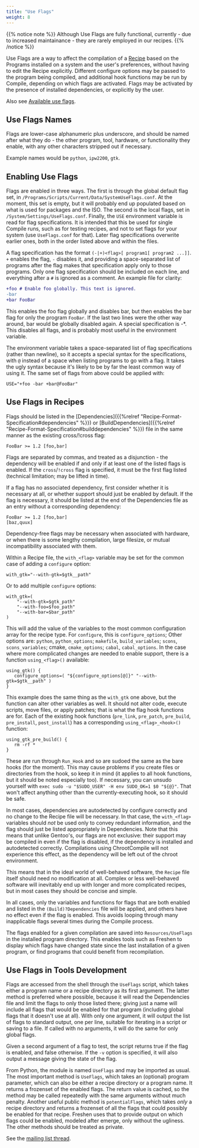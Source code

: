 ```yaml
---
title: "Use Flags"
weight: 8
---
```


{{% notice note %}} Although Use Flags are fully functional, currently - due to
increased maintainance - they are rarely employed in our recipes.
{{% /notice %}}

Use Flags are a way to affect the compilation of a [Recipe](/Recipes) based on
the Programs installed on a system and the user's preferences, without having to
edit the Recipe explicitly. Different configure options may be passed to the
program being compiled, and additional hook functions may be run by Compile,
depending on which flags are activated. Flags may be activated by the presence
of installed dependencies, or explicitly by the user.

Also see [Available use flags](Available-Use-Flags).

## Use Flags Names

Flags are lower-case alphanumeric plus underscore, and should be named after
what they do - the other program, tool, hardware, or functionality they enable,
with any other characters stripped out if necessary.

Example names would be `python`, `ipw2200`, `gtk`.

## Enabling Use Flags

Flags are enabled in three ways. The first is through the global default flag
set, in `/Programs/Scripts/Current/Data/SystemUseFlags.conf`. At the moment,
this set is empty, but it will probably end up populated based on what is used
for packages and the ISO. The second is the local flags, set in
`/System/Settings/UseFlags.conf`. Finally, the `USE` environment variable is
read for flag specifications. It is intended that this be used for single
Compile runs, such as for testing recipes, and not to set flags for your system
(use `UseFlags.conf` for that). Later flag specifications overwrite earlier
ones, both in the order listed above and within the files.

A flag specification has the format `(-|+)<flag>[ program1[ program2 ...]]`. `+`
enables the flag, `-` disables it, and providing a space-separated list of
programs after the flag makes that specification apply only to those programs.
Only one flag specification should be included on each line, and everything
after a `#` is ignored as a comment. An example file for clarity:

```diff
+foo # Enable foo globally. This text is ignored.
-bar
+bar FooBar
```

This enables the foo flag globally and disables bar, but then enables the bar
flag for only the program `FooBar`. If the last two lines were the other way
around, bar would be globally disabled again. A special specification is -\*.
This disables all flags, and is probably most useful in the environment
variable.

The environment variable takes a space-separated list of flag specifications
(rather than newline), so it accepts a special syntax for the specifications,
with `@` instead of a space when listing programs to go with a flag. It takes
the ugly syntax because it's likely to be by far the least common way of using
it. The same set of flags from above could be applied with:

```fish
USE="+foo -bar +bar@FooBar"
```

## Use Flags in Recipes

Flags should be listed in the
[Dependencies]({{%relref "Recipe-Format-Specification#dependencies" %}}) or
[BuildDependencies]({{%relref "Recipe-Format-Specification#builddependencies" %}})
file in the same manner as the existing cross/!cross flag:

```fish
FooBar >= 1.2 [foo,bar]
```

Flags are separated by commas, and treated as a disjunction - the dependency
will be enabled if and only if at least one of the listed flags is enabled. If
the `cross`/`!cross` flag is specified, it must be the first flag listed
(technical limitation; may be lifted in time).

If a flag has no associated dependency, first consider whether it is necessary
at all, or whether support should just be enabled by default. If the flag is
necessary, it should be listed at the end of the Dependencies file as an entry
without a corresponding dependency:

```fish
FooBar >= 1.2 [foo,bar]
[baz,quux]
```

Dependency-free flags may be necessary when associated with hardware, or when
there is some lengthy compilation, large filesize, or mutual incompatibility
associated with them.

Within a Recipe file, the `with_<flag>` variable may be set for the common case
of adding a `configure` option:

```fish
with_gtk="--with-gtk=$gtk__path"
```

Or to add multiple `configure` options:

```fish
with_gtk=(
    "--with-gtk=$gtk_path"
    "--with-foo=$foo_path"
    "--with-bar=$bar_path"
)
```

This will add the value of the variables to the most common configuration array
for the recipe type. For `configure`, this is `configure_options`; Other options
are: `python`, `python_options`; `makefile`, `build_variables`; `scons`,
`scons_variables`; cmake, `cmake_options`; `cabal`, `cabal_options`. In the case
where more complicated changes are needed to enable support, there is a function
`using_<flag>()` available:

```fish
using_gtk() {
   configure_options=( "${configure_options[@]}" "--with-gtk=$gtk__path" )
}
```

This example does the same thing as the `with_gtk` one above, but the function
can alter other variables as well. It should not alter code, execute scripts,
move files, or apply patches; that is what the flag hook functions are for. Each
of the existing hook functions (`pre_link`, `pre_patch`, `pre_build`,
`pre_install`, `post_install`) has a corresponding `using_<flag>_<hook>()`
function:

```fish
using_gtk_pre_build() {
   rm -rf *
}
```

These are run through `Run_Hook` and so are sudoed the same as the bare hooks
(for the moment). This may cause problems if you create files or directories
from the hook, so keep it in mind (it applies to all hook functions, but it
should be noted especially too). If necessary, you can unsudo yourself with
`exec sudo -u "$SUDO_USER" -H env SUDO_OK=1 $0 "${@}"`. That won't affect
anything other than the currently-executing hook, so it should be safe.

In most cases, dependencies are autodetected by configure correctly and no
change to the Recipe file will be necessary. In that case, the `with_<flag>`
variables should _not_ be used only to convey redundant information, and the
flag should just be listed appropriately in Dependencies. Note that this means
that unlike Gentoo's, our flags are not exclusive: their support may be compiled
in even if the flag is disabled, if the dependency is installed and autodetected
correctly. Compilations using ChrootCompile will not experience this effect, as
the dependency will be left out of the chroot environment.

This means that in the ideal world of well-behaved software, the `Recipe` file
itself should need no modification at all. Complex or less well-behaved software
will inevitably end up with longer and more complicated recipes, but in most
cases they should be concise and simple.

In all cases, only the variables and functions for flags that are both enabled
and listed in the `(Build)?Dependencies` file will be applied, and others have
no effect even if the flag is enabled. This avoids looping through many
inapplicable flags several times during the Compile process.

The flags enabled for a given compilation are saved into `Resources/UseFlags` in
the installed program directory. This enables tools such as Freshen to display
which flags have changed state since the last installation of a given program,
or find programs that could benefit from recompilation.

## Use Flags in Tools Development

Flags are accessed from the shell through the `UseFlags` script, which takes
either a program name or a recipe directory as its first argument. The latter
method is preferred where possible, because it will read the Dependencies file
and limit the flags to only those listed there; giving just a name will include
all flags that would be enabled for that program (including global flags that it
doesn't use at all). With only one argument, it will output the list of flags to
standard output, one per line, suitable for iterating in a script or saving to a
file. If called with no arguments, it will do the same for only global flags.

Given a second argument of a flag to test, the script returns true if the flag
is enabled, and false otherwise. If the `-v` option is specified, it will also
output a message giving the state of the flag.

From Python, the module is named `UseFlags` and may be imported as usual. The
most important method is `UseFlags`, which takes an (optional) program
parameter, which can also be either a recipe directory or a program name. It
returns a frozenset of the enabled flags. The return value is cached, so the
method may be called repeatedly with the same arguments without much penalty.
Another useful public method is `potentialFlags`, which takes _only_ a recipe
directory and returns a frozenset of all the flags that could possibly be
enabled for that recipe. Freshen uses that to provide output on which flags
could be enabled, modeled after emerge, only without the ugliness. The other
methods should be treated as private.

See the
[mailing list thread](http://thread.gmane.org/gmane.linux.distributions.gobo.devel/2593).
